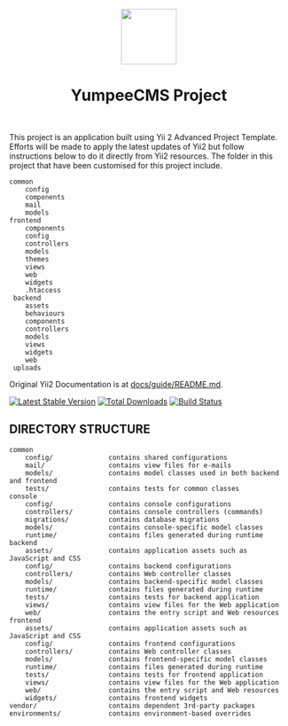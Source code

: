 <p align="center">
    <a href="http://www.yumpeecms.com" target="_blank">
        <img src="http://www.yumpeecms.com/uploads/223evp6ir0ll0gabvnnvqsubu1/15185238825a82d5ead96e01-68510255.png" height="100px">
    </a>
    <h1 align="center">YumpeeCMS Project</h1>
    <br>
</p>

This project is an application built using  Yii 2 Advanced Project Template. Efforts will be made to apply the latest updates of Yii2 but follow instructions below to do it directly from Yii2 resources. The folder in this project that have been customised for this project include. 
```
common
    config
    components
    mail
    models
frontend
    components
    config
    controllers
    models
    themes
    views
    web
    widgets
    .htaccess
 backend
    assets
    behaviours
    components
    controllers
    models
    views
    widgets
    web
 uploads
 ```


Original Yii2 Documentation is at [docs/guide/README.md](docs/guide/README.md).

[![Latest Stable Version](https://poser.pugx.org/yiisoft/yii2-app-advanced/v/stable.png)](https://packagist.org/packages/yiisoft/yii2-app-advanced)
[![Total Downloads](https://poser.pugx.org/yiisoft/yii2-app-advanced/downloads.png)](https://packagist.org/packages/yiisoft/yii2-app-advanced)
[![Build Status](https://travis-ci.org/yiisoft/yii2-app-advanced.svg?branch=master)](https://travis-ci.org/yiisoft/yii2-app-advanced)

DIRECTORY STRUCTURE
-------------------

```
common
    config/              contains shared configurations
    mail/                contains view files for e-mails
    models/              contains model classes used in both backend and frontend
    tests/               contains tests for common classes    
console
    config/              contains console configurations
    controllers/         contains console controllers (commands)
    migrations/          contains database migrations
    models/              contains console-specific model classes
    runtime/             contains files generated during runtime
backend
    assets/              contains application assets such as JavaScript and CSS
    config/              contains backend configurations
    controllers/         contains Web controller classes
    models/              contains backend-specific model classes
    runtime/             contains files generated during runtime
    tests/               contains tests for backend application    
    views/               contains view files for the Web application
    web/                 contains the entry script and Web resources
frontend
    assets/              contains application assets such as JavaScript and CSS
    config/              contains frontend configurations
    controllers/         contains Web controller classes
    models/              contains frontend-specific model classes
    runtime/             contains files generated during runtime
    tests/               contains tests for frontend application
    views/               contains view files for the Web application
    web/                 contains the entry script and Web resources
    widgets/             contains frontend widgets
vendor/                  contains dependent 3rd-party packages
environments/            contains environment-based overrides
```
